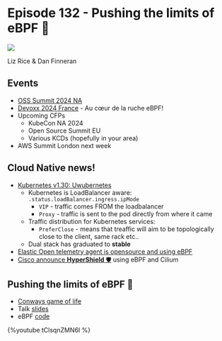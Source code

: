 # Episode 132 - Pushing the limits of eBPF 🐝

![](https://www.youtube.com/watch?v=BrH087OK8hU)

Liz Rice & Dan Finneran

## Events

* [OSS Summit 2024 NA](https://events.linuxfoundation.org/open-source-summit-north-america/program/schedule/)
* [Devoxx 2024 France](https://www.devoxx.fr/schedule/talk/?id=5292) - Au cœur de la ruche eBPF!
* Upcoming CFPs
    * KubeCon NA 2024
    * Open Source Summit EU
    * Various KCDs (hopefully in your area)
* AWS Summit London next week


## Cloud Native news!

* [Kubernetes v1.30: Uwubernetes](https://kubernetes.io/blog/2024/04/17/kubernetes-v1-30-release/)
    * Kubernetes is LoadBalancer aware: `.status.loadBalancer.ingress.ipMode`
        * `VIP` - traffic comes FROM the loadbalancer
        * `Proxy` - traffic is sent to the pod directly from where it came
    * Traffic distribution for Kubernetes services:
        * `PreferClose` - means that treaffic will aim to be topologically close to the client, same rack etc..
    * Dual stack has graduated to **stable**
* [Elastic Open telemetry agent is opensource and using eBPF](https://www.elastic.co/blog/elastic-universal-profiling-agent-open-source)
* [Cisco announce **HyperShield** 🛡️](https://blogs.cisco.com/news/cisco-hypershield-security-reimagined-hyper-distributed-security-for-the-ai-scale-data-center) using eBPF and Cilium

## Pushing the limits of eBPF 🐝

* [Conways game of life](https://en.wikipedia.org/wiki/Conway%27s_Game_of_Life)
* Talk [slides](https://speakerdeck.com/lizrice/ebpfs-abilities-and-limitations-the-truth)
* eBPF [code](https://gist.github.com/lizrice/0e098e08fa09bc7e20af5cfee0777dfd)

{%youtube tClsqnZMN6I %}
